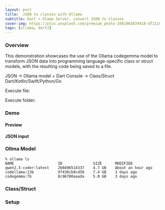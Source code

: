 ```yaml
---
layout: post
title:  JSON to classes with Ollama
subtitle: Dart + Olama Server, convert JSON to classes 
cover-img: https://plus.unsplash.com/premium_photo-1661963874418-df1110ee39c1
tags: [ollama, dartJ]
---
```


### Overview

This demonstration showcases the use of the Ollama codegemma model to transform JSON data into programming language-specific class or struct models, with the resulting code being saved to a file.


JSON -> Ollama model + Dart Console -> Class/Struct Dart/Kotlin/Swift/Python/Go  

Execute file: 

Execute folder:

### Demo

#### Preview 


#### JSON input 

### Ollma Model 

```
% ollama ls
NAME                    ID              SIZE      MODIFIED          
qwen2.5-coder:latest    2b0496514337    4.7 GB    About an hour ago    
codellama:13b           9f438cb9cd58    7.4 GB    3 days ago           
codegemma:7b            0c96700aaada    5.0 GB    3 days ago           
```

### Class/Struct


### Setup 


